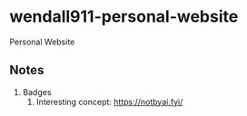 # wendall911-personal-website
Personal Website

## Notes
 1. Badges
    1. Interesting concept: https://notbyai.fyi/
